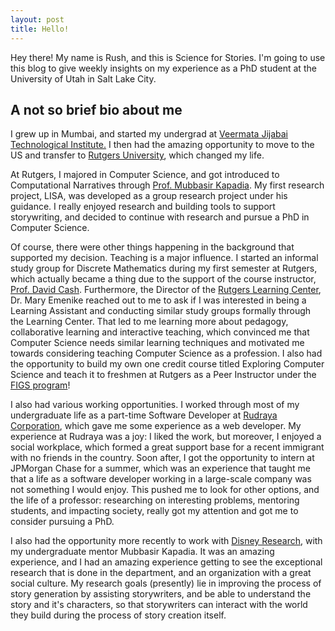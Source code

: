 ```yaml
---
layout: post
title: Hello!
---
```


Hey there! My name is Rush, and this is Science for Stories. I'm going to use this blog to give weekly insights on my experience as a PhD student at the University of Utah in Salt Lake City.

## A not so brief bio about me
I grew up in Mumbai, and started my undergrad at [Veermata Jijabai Technological Institute.](http://vjti.ac.in) I then had the amazing opportunity to move to the US and transfer to [Rutgers University](http://www.rutgers.edu), which changed my life.

At Rutgers, I majored in Computer Science, and got introduced to Computational Narratives through [Prof. Mubbasir Kapadia](https://www.cs.rutgers.edu/~mk1353/). My first research project, LISA, was developed as a group research project under his guidance. I really enjoyed research and building tools to support storywriting, and decided to continue with research and pursue a PhD in Computer Science.

Of course, there were other things happening in the background that supported my decision. Teaching is a major influence. I started an informal study group for Discrete Mathematics during my first semester at Rutgers, which actually became a thing due to the support of the course instructor, [Prof. David Cash](http://www.research.cs.rutgers.edu/~dc789/). Furthermore, the Director of the [Rutgers Learning Center](https://rlc.rutgers.edu), Dr. Mary Emenike reached out to me to ask if I was interested in being a Learning Assistant and conducting similar study groups formally through the Learning Center. That led to me learning more about pedagogy, collaborative learning and interactive teaching, which convinced me that Computer Science needs similar learning techniques and motivated me towards considering teaching Computer Science as a profession. I also had the opportunity to build my own one credit course titled Exploring Computer Science and teach it to freshmen at Rutgers as a Peer Instructor under the [FIGS program](https://figs.rutgers.edu)!

I also had various working opportunities. I worked through most of my undergraduate life as a part-time Software Developer at [Rudraya Corporation](https://www.rudraya.com), which gave me some experience as a web developer. My experience at Rudraya was a joy: I liked the work, but moreover, I enjoyed a social workplace, which formed a great support base for a recent immigrant with no friends in the country. Soon after, I got the opportunity to intern at JPMorgan Chase for a summer, which was an experience that taught me that a life as a software developer working in a large-scale company was not something I would enjoy. This pushed me to look for other options, and the life of a professor: researching on interesting problems, mentoring students, and impacting society, really got my attention and got me to consider pursuing a PhD.

I also had the opportunity more recently to work with [Disney Research](https://www.disneyresearch.com), with my undergraduate mentor Mubbasir Kapadia. It was an amazing experience, and I had an amazing experience getting to see the exceptional research that is done in the department, and an organization with a great social culture. My research goals (presently) lie in improving the process of story generation by assisting storywriters, and be able to understand the story and it's characters, so that storywriters can interact with the world they build during the process of story creation itself.
